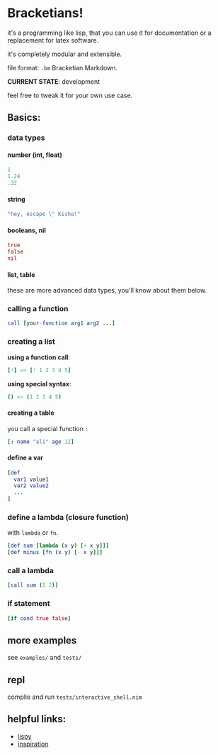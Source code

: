# Bracketians!
it's a programming like lisp, that you can use it for documentation or a replacement for latex software.

it's completely modular and extensible.

file format: `.bm` Bracketian Markdown.

**CURRENT STATE**: development

feel free to tweak it for your own use case.

## Basics:

### data types
#### number (int, float)
```nim
1
1.24
.32
```

#### string
```nim
"hey, escape \" Kisho!"
```

#### booleans, nil
```nim
true
false
nil
```

#### list, table
these are more advanced data types, you'll know about them below. 

### calling a function
```nim
call [your-function arg1 arg2 ...]
```

### creating a list

**using a function call**:
```nim
[!] => [! 1 2 3 4 5]
```

**using special syntax**:
```nim
() => (1 2 3 4 5)
```

#### creating a table
you call a special function `:`
```nim
[: name "ali" age 12]
```

#### define a var
```nim
[def 
  var1 value1
  var2 value2 
  ... 
]
```

### define a lambda (closure function)
with `lambda` or `fn`.

```nim
[def sum [lambda (x y) [+ x y]]]
[def minus [fn (x y) [- x y]]]
```

### call a lambda
```nim
[call sum (1 2)]
```

### if statement
```nim
[if cond true false]
```

## more examples
see `examples/` and `tests/`

## repl
complie and run `tests/interactive_shell.nim`

## helpful links:
* [lispy](https://norvig.com/lispy.html)
* [inspiration](https://github.com/xigoi/xidoc)
